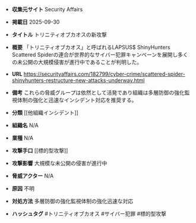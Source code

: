 - **収集元サイト**
Security Affairs

- **掲載日**
2025-09-30

- **タイトル**
トリニティオブカオスの新攻撃

- **概要**
「トリニティオブカオス」と呼ばれるLAPSUS$ ShinyHunters Scattered Spiderの連合が世界的なサイバー犯罪キャンペーンを展開し多くの未公開の大規模侵害が進行中であることが判明した。

- **URL**
https://securityaffairs.com/182799/cyber-crime/scattered-spider-shinyhunters-restructure-new-attacks-underway.html

- **備考**
これらの脅威グループは依然として活発であり組織は多層防御の強化監視体制の強化と迅速なインシデント対応を推奨する。

- **分類**
[[他組織インシデント]]

- **組織名**
N/A

- **業種**
N/A

- **攻撃手口**
[[標的型攻撃]]

- **攻撃影響**
大規模な未公開の侵害が進行中

- **脅威アクター**
N/A

- **原因**
不明

- **対処方法**
多層防御の強化監視体制の強化迅速な対応

- **ハッシュタグ**
#トリニティオブカオス #サイバー犯罪 #標的型攻撃
